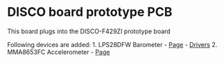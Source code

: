 # DISCO board prototype PCB

This board plugs into the DISCO-F429ZI prototype board

Following devices are added:
    1. LPS28DFW Barometer 
        - [Page](https://www.st.com/en/mems-and-sensors/lps28dfw.html#documentation)
        - [Drivers](https://github.com/STMicroelectronics/STMems_Standard_C_drivers)
    2. MMA8653FC Accelerometer
        - [Page](https://www.nxp.com/products/sensors/accelerometers/2g-4g-8g-low-g-10-bit-digital-accelerometer:MMA8653FC)
